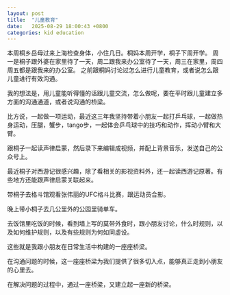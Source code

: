 ```yaml
---
layout: post
title:  "儿童教育"
date:   2025-08-29 18:00:43 +0800
categories: kid education
---
```

本周桐乡岳母过来上海检查身体，小住几日。桐妈本周开学，桐子下周开学。
周一是桐子跟外婆在家里待了一天，周二跟我来办公室待了一天，周三在家里，周四周五都是跟我来的办公室。
之前跟桐妈讨论过怎么进行儿童教育，或者说怎么跟儿童进行有效沟通。

我的想法是，用儿童能听得懂的话跟儿童交流，怎么做呢，要在平时跟儿童建立多方面的沟通通道，或者说沟通的桥梁。

比方说，一起做一项运动，最近这三年我坚持带着小朋友一起打乒乓球，一起做热身运动，压腿，蟹步，tango步，一起体会乒乓球中的技巧和动作，挥动小臂和大臂。

跟桐子一起读声律启蒙，然后录下来编辑成视频，并配上背景音乐，发送自己的公众号上。

最近桐子对西游记很感兴趣，除了看相关的影视资料外，还一起读西游记原著。有些地方还能跟声律启蒙关联起来。

带桐子去格斗馆观看张伟丽的UFC格斗比赛，跟运动员合影。

晚上带小桐子去几公里外的公园里骑单车。

去饭馆里吃饭的时候，看到墙上写的莫带外食时，跟小朋友讨论，什么时规则，以及如何维护规则，以及有些规则为何如同虚设。

这些就是我跟小朋友在日常生活中构建的一座座桥梁。

在沟通问题的时候，这一座座桥梁为我们提供了很多切入点，能够真正走到小朋友的心里去。

在解决问题的过程中，通过一座桥梁，又建立起一座新的桥梁。


























